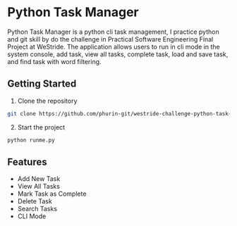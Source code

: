 # Python Task Manager

Python Task Manager is a python cli task management, I practice python and git skill by do the challenge in Practical Software Engineering Final Project at WeStride. The application allows users to run in cli mode in the system console, add task, view all tasks, complete task, load and save task, and find task with word filtering.

## Getting Started

1. Clone the repository

```bash
git clone https://github.com/phurin-git/westride-challenge-python-task-manager.git
```

2. Start the project

```bash
python runme.py
```

## Features

- Add New Task
- View All Tasks
- Mark Task as Complete
- Delete Task
- Search Tasks
- CLI Mode
